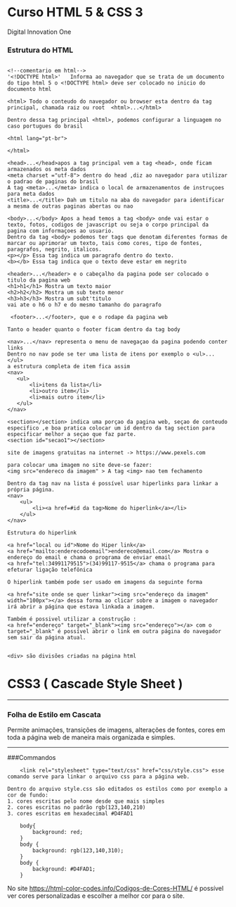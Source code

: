 # Curso HTML 5 & CSS 3
<p> Digital Innovation One</p>

<h3> Estrutura do HTML</h3>

```

<!--comentario em html-->
'<!DOCTYPE html>'   Informa ao navegador que se trata de um documento do tipo html 5 o <!DOCTYPE html> deve ser colocado no inicio do documento html

<html> Todo o conteudo do navegador ou browser esta dentro da tag principal, chamada raiz ou root  <html>...</html>

Dentro dessa tag principal <html>, podemos configurar a linguagem no caso portugues do brasil

<html lang="pt-br">

</html>

<head>...</head>apos a tag principal vem a tag <head>, onde ficam armazenados os meta dados
<meta charset ="utf-8"> dentro do head ,diz ao navegador para utilizar o padrao de paginas do brasil
A tag <meta>...</meta> indica o local de armazenamentos de instruçoes para meta dados
<title>...</title> Dah um titulo na aba do navegador para identificar a mesma de outras paginas abertas ou nao

<body>...</body> Apos a head temos a tag <body> onde vai estar o texto, fotos, codigos de javascript ou seja o corpo principal da pagina com informaçoes ao usuario.
Dentro da tag <body> podemos ter tags que denotam diferentes formas de marcar ou aprimorar um texto, tais como cores, tipo de fontes, paragrafos, negrito, italicos.
<p></p> Essa tag indica um paragrafo dentro do texto.
<b></b> Essa tag indica que o texto deve estar em negrito

<header>...</header> e o cabeçalho da pagina pode ser colocado o titulo da pagina web
<h1>h1</h1> Mostra um texto maior
<h2>h2</h2> Mostra um sub texto menor
<h3>h3</h3> Mostra um subt'titulo
vai ate o h6 o h7 e do mesmo tamanho do paragrafo

 <footer>...</footer>, que e o rodape da pagina web

Tanto o header quanto o footer ficam dentro da tag body

<nav>...</nav> representa o menu de navegaçao da pagina podendo conter links
Dentro no nav pode se ter uma lista de itens por exemplo o <ul>...</ul>
a estrutura completa de item fica assim
<nav>
   <ul>
       <li>itens da lista</li>
       <li>outro item</li>
       <li>mais outro item</li>
   </ul>
</nav>

<section></section> indica uma porçao da pagina web, seçao de conteudo especifico ,e boa pratica colocar um id dentro da tag section para especificar melhor a seçao que faz parte.
<section id="secao1"></section>

site de imagens gratuitas na internet -> https://www.pexels.com

para colocar uma imagem no site deve-se fazer:
<img src="endereco da imagem" > A tag <img> nao tem fechamento 

Dentro da tag nav na lista é possível usar hiperlinks para linkar a própria página.
<nav>
    <ul>
        <li><a href=#id da tag>Nome do hiperlink</a></li>
    </ul>
</nav>

Estrutura do hiperlink 

<a href="local ou id">Nome do Hiper link</a> 
<a href="mailto:enderecodoemail">endereco@email.com</a> Mostra o endereço do email e chama o programa de enviar email
<a href="tel:34991179515">(34)99117-9515</a> chama o programa para efeturar ligação telefônica

O hiperlink também pode ser usado em imagens da seguinte forma

<a href="site onde se quer linkar"><img src="endereço da imagem" width="100px"></a> dessa forma ao clicar sobre a imagem o navegador irá abrir a página que estava linkada a imagem.

Também é possivel utilizar a construção :
<a href="endereço" target="_blank"><img src="endereço"></a> com o target="_blank" é possível abrir o link em outra página do navegador sem sair da página atual.


<div> são divisões criadas na página html 
```

# CSS3 ( Cascade Style Sheet )
---
### Folha de Estilo em Cascata

<p>Permite animações, transições de imagens, alterações de fontes, cores em toda a página web de maneira mais organizada e simples.</p>

---
###Commandos

```
    <link rel="stylesheet" type="text/css" href="css/style.css"> esse comando serve para linkar o arquivo css para a página web.

```
    Dentro do arquivo style.css são editados os estilos como por exemplo a cor de fundo:
    1. cores escritas pelo nome desde que mais simples
    2. cores escritas no padrão rgb(123,140,210)
    3. cores escritas em hexadecimal #D4FAD1
```
    body{ 
        background: red;
    }
    body {
        background: rgb(123,140,310);
    }
    body {
        background: #D4FAD1; 
    }
 ```
 No site https://html-color-codes.info/Codigos-de-Cores-HTML/ é possível ver cores personalizadas e escolher a melhor cor para o site.
